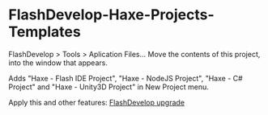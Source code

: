 FlashDevelop-Haxe-Projects-Templates
====================================
FlashDevelop > Tools > Aplication Files...
Move the contents of this project, into the window that appears.

Adds "Haxe - Flash IDE Project", "Haxe - NodeJS Project", "Haxe - C# Project" and "Haxe - Unity3D Project" in New Project menu.

Apply this and other features: <a href="https://github.com/AxGord/FlashDevelop-Haxe-Projects-Templates/releases/download/0.5/upgrade.fdz">FlashDevelop upgrade</a>